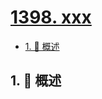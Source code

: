 # [1398. xxx](https://github.com/Tdahuyou/TNotes.leetcode/tree/main/notes/1398.%20xxx)

<!-- region:toc -->

- [1. 📝 概述](#1--概述)

<!-- endregion:toc -->

## 1. 📝 概述
